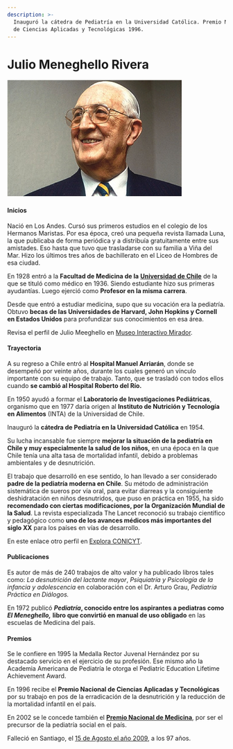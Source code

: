 ```yaml
---
description: >-
  Inauguró la cátedra de Pediatría en la Universidad Católica. Premio Nacional
  de Ciencias Aplicadas y Tecnológicas 1996.
---
```


# Julio Meneghello Rivera

![Julio Meneghello Rivera. Foto: Explora CONICYT.](../../.gitbook/assets/menghello.jpg)

#### Inicios

Nació en Los Andes. Cursó sus primeros estudios en el colegio de los Hermanos Maristas. Por esa época, creó una pequeña revista llamada Luna, la que publicaba de forma periódica y a distribuía gratuitamente entre sus amistades. Eso hasta que tuvo que trasladarse con su familia a Viña del Mar. Hizo los últimos tres años de bachillerato en el Liceo de Hombres de esa ciudad.

En 1928 entró a la **Facultad de Medicina de la** [**Universidad de Chile**](http://www.uchile.cl/portal/presentacion/historia/grandes-figuras/premios-nacionales/ciencias-/6552/julio-meneghello-rivera) de la que se tituló como médico en 1936. Siendo estudiante hizo sus primeras ayudantías. Luego ejerció como **Profesor en la misma carrera**.

Desde que entró a estudiar medicina, supo que su vocación era la pediatría. Obtuvo **becas de las Universidades de Harvard, John Hopkins y Cornell en Estados Unidos** para profundizar sus conocimientos en esa área.

Revisa el perfil de Julio Meeghello en [Museo Interactivo Mirador](https://mim.cl/index.php/pnc-29).

#### Trayectoria

A su regreso a Chile entró al **Hospital Manuel Arriarán**, donde se desempeñó por veinte años, durante los cuales generó un vínculo importante con su equipo de trabajo. Tanto, que se trasladó con todos ellos cuando **se cambió al Hospital Roberto del Río.**

En 1950 ayudó a formar el **Laboratorio de Investigaciones Pediátricas**, organismo que en 1977 daría origen al **Instituto de Nutrición y Tecnología en Alimentos** \(INTA\) de la Universidad de Chile.

Inauguró la **cátedra de Pediatría en la Universidad Católica** en 1954.

Su lucha incansable fue siempre **mejorar la situación de la pediatría en Chile y muy especialmente la salud de los niños,** en una época en la que Chile tenía una alta tasa de mortalidad infantil, debido a problemas ambientales y de desnutrición.

El trabajo que desarrolló en ese sentido, lo han llevado a ser considerado **padre de la pediatría moderna en Chile**. Su método de administración sistemática de sueros por vía oral, para evitar diarreas y la consiguiente deshidratación en niños desnutridos, que puso en práctica en 1955, ha sido **recomendado con ciertas modificaciones, por la Organización Mundial de la Salud**. La revista especializada The Lancet reconoció su trabajo científico y pedagógico como **uno de los avances médicos más importantes del siglo XX** para los países en vías de desarrollo.

En este enlace otro perfil en [Explora CONICYT](https://www.explora.cl/blog/2013/11/18/julio-meneghello-rivera-1911-2009/).

#### Publicaciones

Es autor de más de 240 trabajos de alto valor y ha publicado libros tales como: _La desnutrición del lactante mayor_, _Psiquiatría y Psicología de la infancia y adolescencia_ en colaboración con el Dr. Arturo Grau, _Pediatría Práctica en Diálogos._

En 1972 publicó _**Pediatría**_**, conocido entre los aspirantes a pediatras como** _**El Meneghello,**_ **libro que convirtió en manual de uso obligado** en las escuelas de Medicina del país.

#### Premios

Se le confiere en 1995 la Medalla Rector Juvenal Hernández por su destacado servicio en el ejercicio de su profesión. Ese mismo año la Academia Americana de Pediatría le otorga el Pediatric Education Lifetime Achievement Award.

En 1996 recibe el **Premio Nacional de Ciencias Aplicadas y Tecnológicas** por su trabajo en pos de la erradicación de la desnutrición y la reducción de la mortalidad infantil en el país.

En 2002 se le concede también el [**Premio Nacional de Medicina**](https://www.cooperativa.cl/noticias/cultura/julio-meneghello-recibira-el-primer-premio-nacional-de-medicina/2002-01-18/111600.html), por ser el precursor de la pediatría social en el país.

Falleció en Santiago, el [15 de Agosto el año 2009](https://www.latercera.com/noticia/fallecio-el-premio-nacional-de-medicina-julio-meneghello-a-los-97-anos/), a los 97 años.



